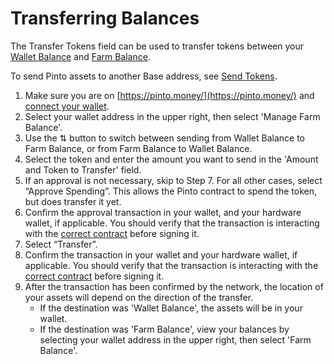 # Transferring Balances

The Transfer Tokens field can be used to transfer tokens between your [Wallet Balance](../../resources/glossary.md#wallet-balance) and [Farm Balance](../../resources/glossary.md#farm-assets).

To send Pinto assets to another Base address, see [Send Tokens](send-tokens.md).

1. Make sure you are on [https://pinto.money/](https://pinto.money/) and [connect your wallet](../getting-started/connect-to-pinto.md).
2. Select your wallet address in the upper right, then select 'Manage Farm Balance'.
3. Use the ⇅ button to switch between sending from Wallet Balance to Farm Balance, or from Farm Balance to Wallet Balance.
4. Select the token and enter the amount you want to send in the 'Amount and Token to Transfer' field.
5. If an approval is not necessary, skip to Step 7. For all other cases, select “Approve Spending”. This allows the Pinto contract to spend the token, but does transfer it yet.
6. Confirm the approval transaction in your wallet, and your hardware wallet, if applicable. You should verify that the transaction is interacting with the [correct contract](../../resources/contracts.md) before signing it.
7. Select “Transfer”.
8. Confirm the transaction in your wallet and your hardware wallet, if applicable. You should verify that the transaction is interacting with the [correct contract](../../resources/contracts.md) before signing it.
9. After the transaction has been confirmed by the network, the location of your assets will depend on the direction of the transfer.
   * If the destination was 'Wallet Balance', the assets will be in your wallet.
   * If the destination was 'Farm Balance', view your balances by selecting your wallet address in the upper right, then select 'Farm Balance'.
